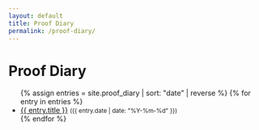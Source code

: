 ```yaml
---
layout: default
title: Proof Diary
permalink: /proof-diary/
---
```


<h1>Proof Diary</h1>

<ul>
{% assign entries = site.proof_diary | sort: "date" | reverse %}
{% for entry in entries %}
  <li>
    <a href="{{ entry.url | relative_url }}">{{ entry.title }}</a>
    <small>({{ entry.date | date: "%Y-%m-%d" }})</small>
  </li>
{% endfor %}
</ul>
